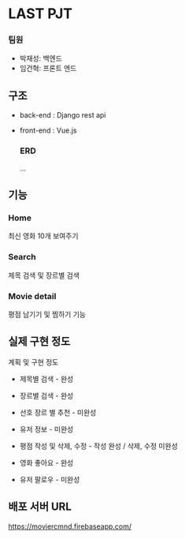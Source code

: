 # LAST PJT

### 팀원

- 박재성: 백엔드
- 임건혁: 프론트 엔드

## 구조

- back-end : Django rest api

- front-end : Vue.js

  ### ERD

  ...

## 기능

### Home

최신 영화 10개 보여주기

### Search

제목 검색 및 장르별 검색

### Movie detail

평점 남기기 및 찜하기 기능

## 실제 구현 정도

계획 및 구현 정도

- 제목별 검색 - 완성

- 장르별 검색 - 완성

- 선호 장르 별 추천 - 미완성
- 유저 정보 - 미완성
- 평점 작성 및 삭제, 수정 - 작성 완성 / 삭제, 수정 미완성
- 영화 좋아요 - 완성
- 유저 팔로우 - 미완성

## 배포 서버 URL

 https://moviercmnd.firebaseapp.com/ 



